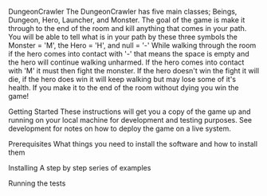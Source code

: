 DungeonCrawler
The DungeonCrawler has five main classes; Beings, Dungeon, Hero, Launcher, and Monster.
The goal of the game is make it through to the end of the room and kill anything that comes in your path. 
You will be able to tell what is in your path by these three symbols the Monster = 'M', the Hero = 'H', and null = '-'
While walking through the room if the hero comes into contact with '-' that means the space is empty and the hero will continue walking unharmed.
If the hero comes into contact with 'M' it must then fight the monster. 
If the hero doesn't win the fight it will die, if the hero does win it will keep walking but may lose some of it's health.
If you make it to the end of the room without dying you win the game!

Getting Started
These instructions will get you a copy of the game up and running on your local machine for development and testing purposes. See development for notes on how to deploy the game on a live system.

Prerequisites 
What things you need to install the software and how to install them

Installing
A step by step series of examples

Running the tests
